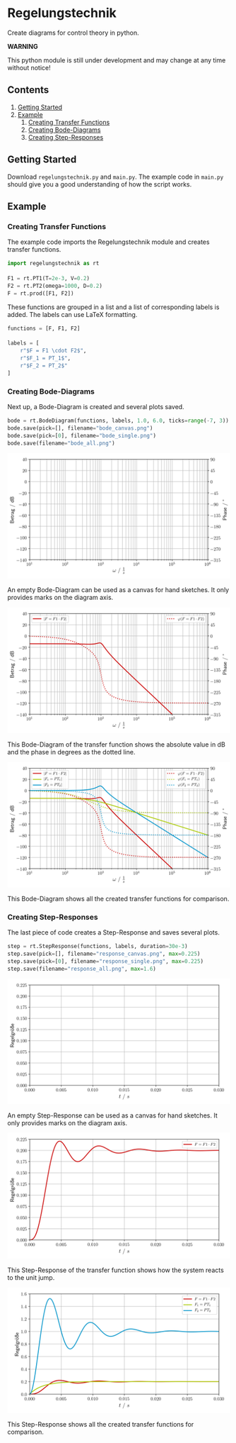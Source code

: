 # Regelungstechnik

Create diagrams for control theory in python.

**WARNING**

This python module is still under development and may change at any time without notice!

## Contents

1. [Getting Started](#getting-started)
2. [Example](#example)
    1. [Creating Transfer Functions](#example1)
    2. [Creating Bode-Diagrams](#example2)
    3. [Creating Step-Responses](#example3)

<a name="getting-started"></a>
## Getting Started

Download `regelungstechnik.py` and `main.py`. The example code in `main.py` should give you a good understanding of how the script works.

<a name="example"></a>
## Example

<a name="example1"></a>
### Creating Transfer Functions

The example code imports the Regelungstechnik module and creates transfer functions.

```python
import regelungstechnik as rt

F1 = rt.PT1(T=2e-3, V=0.2)
F2 = rt.PT2(omega=1000, D=0.2)
F = rt.prod([F1, F2])
```

These functions are grouped in a list and a list of corresponding labels is added. The labels can use LaTeX formatting.

```python
functions = [F, F1, F2]

labels = [
    r"$F = F1 \cdot F2$",
    r"$F_1 = PT_1$",
    r"$F_2 = PT_2$"
]
```

<a name="example2"></a>
### Creating Bode-Diagrams

Next up, a Bode-Diagram is created and several plots saved.

```python
bode = rt.BodeDiagram(functions, labels, 1.0, 6.0, ticks=range(-7, 3))
bode.save(pick=[], filename="bode_canvas.png")
bode.save(pick=[0], filename="bode_single.png")
bode.save(filename="bode_all.png")
```

![Bode-Diagram as a canvas](images/bode_canvas.png)

An empty Bode-Diagram can be used as a canvas for hand sketches. It only provides marks on the diagram axis.

![Bode-Diagram of one transfer function](images/bode_single.png)

This Bode-Diagram of the transfer function shows the absolute value in dB and the phase in degrees as the dotted line.

![Bode-Diagram of all transfer functions](images/bode_all.png)

This Bode-Diagram shows all the created transfer functions for comparison.

<a name="example3"></a>
### Creating Step-Responses

The last piece of code creates a Step-Response and saves several plots.

```python
step = rt.StepResponse(functions, labels, duration=30e-3)
step.save(pick=[], filename="response_canvas.png", max=0.225)
step.save(pick=[0], filename="response_single.png", max=0.225)
step.save(filename="response_all.png", max=1.6)
```

![Step-Response as a canvas](images/response_canvas.png)

An empty Step-Response can be used as a canvas for hand sketches. It only provides marks on the diagram axis.

![Step-Response of one transfer function](images/response_single.png)

This Step-Response of the transfer function shows how the system reacts to the unit jump.

![Step-Response of all transfer functions](images/response_all.png)

This Step-Response shows all the created transfer functions for comparison.
